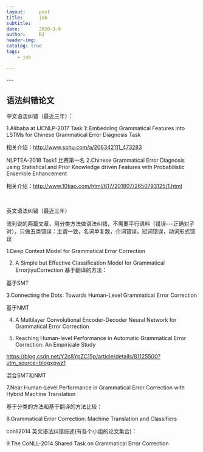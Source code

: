 ```yaml
---
layout:     post
title:      job
subtitle:   
date:       2020-3-9
author:     RJ
header-img: 
catalog: true
tags:
    - job

---
```

<p id = "build"></p>
---











## 语法纠错论文

中文语法纠错（最近三年）：

1.Alibaba at IJCNLP-2017 Task 1: Embedding Grammatical Features into
LSTMs for Chinese Grammatical Error Diagnosis Task

相关介绍：http://www.sohu.com/a/206342111_473283

NLPTEA-2018 Task1 比赛第一名
2.Chinese Grammatical Error Diagnosis using Statistical and Prior
Knowledge driven Features with Probabilistic Ensemble Enhancement

相关介绍：http://www.10tiao.com/html/617/201807/2650793125/1.html

 

英文语法纠错（最近三年）

流利说的两篇文章，用分类方法做语法纠错，不需要平行语料（错误---正确对子对），只做五类错误：主谓一致，名词单复数，介词错误，冠词错误，动词形式错误

1.Deep Context Model for Grammatical Error Correction

2. A Simple but Effective Classification Model for Grammatical ErrorjiyuCorrection
基于翻译的方法：

基于SMT

3.Connecting the Dots: Towards Human-Level Grammatical Error Correction

基于NMT

4. A Multilayer Convolutional Encoder-Decoder Neural Network for Grammatical Error Correction

5. Reaching Human-level Performance in Automatic Grammatical Error Correction: An Empiricale Study

https://blog.csdn.net/Y2c8YpZC15p/article/details/81125500?utm_source=blogxgwz1

混合SMT和NMT

7.Near Human-Level Performance in Grammatical Error Correction with Hybrid Machine Translation

基于分类的方法和基于翻译的方法比较：

8.Grammatical Error Correction: Machine Translation and Classifiers

conll2014 英文语法纠错综述(有各个小组的论文集合)：

9.The CoNLL-2014 Shared Task on Grammatical Error Correction
